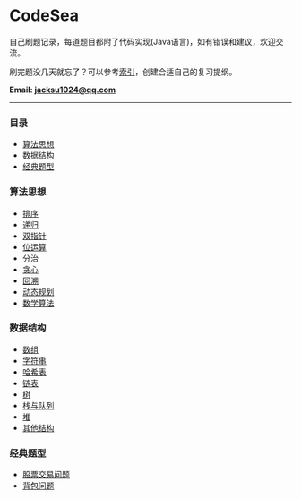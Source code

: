 # CodeSea

自己刷题记录，每道题目都附了代码实现(Java语言)，如有错误和建议，欢迎交流。

刷完题没几天就忘了？可以参考[索引](./00算法总结.md)，创建合适自己的复习提纲。

**Email: jacksu1024@qq.com**

----

### 目录
- [算法思想](#算法思想)
- [数据结构](#数据结构)
- [经典题型](#经典题型)



### 算法思想
* [排序](./1算法思想/0排序.md)
* [递归](./1算法思想/1递归.md)
* [双指针](./1算法思想/3双指针.md)
* [位运算](./1算法思想/4位运算.md)
* [分治](./1算法思想/2分治.md)
* [贪心](./1算法思想/5贪心.md)
* [回溯](./1算法思想/6回溯.md)
* [动态规划](./1算法思想/7动态规划.md)
* [数学算法](./1算法思想/8数学算法.md)



### 数据结构

- [数组](./0数据结构/0数组.md)
- [字符串](./0数据结构/1字符串.md)
- [哈希表](./0数据结构/2哈希表.md)
- [链表](./0数据结构/3链表.md)
- [树](./0数据结构/4树.md)
- [栈与队列](./0数据结构/5栈与队列.md)
- [堆](./0数据结构/6堆.md)
- [其他结构](./0数据结构/7其他结构.md)



### 经典题型

* [股票交易问题](./2经典题型/0股票交易问题.md)
* [背包问题](./2经典题型/1背包问题.md)

